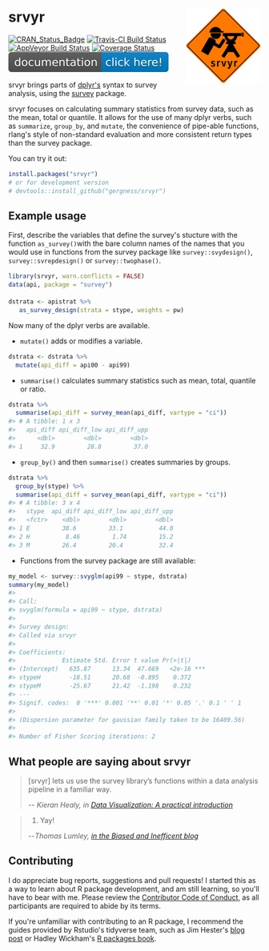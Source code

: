 
<!-- README.md is generated from README.Rmd. Please edit that file -->
srvyr <img src="tools/logo.png" align="right" height="149" width="149"/>
========================================================================

[![CRAN\_Status\_Badge](http://www.r-pkg.org/badges/version/srvyr)](http://cran.r-project.org/web/packages/srvyr) [![Travis-CI Build Status](https://travis-ci.org/gergness/srvyr.svg?branch=master)](https://travis-ci.org/gergness/srvyr) [![AppVeyor Build Status](https://ci.appveyor.com/api/projects/status/github/gergness/srvyr?branch=master&svg=true)](https://ci.appveyor.com/project/gergness/srvyr) [![Coverage Status](https://codecov.io/gh/gergness/srvyr/master.svg)](https://codecov.io/github/gergness/srvyr?branch=master) [![Documentation via pkgdown](tools/pkgdownshield.svg)](http://gdfe.co/srvyr)

srvyr brings parts of [dplyr's](https://github.com/hadley/dplyr/) syntax to survey analysis, using the [survey](https://CRAN.R-project.org/package=survey) package.

srvyr focuses on calculating summary statistics from survey data, such as the mean, total or quantile. It allows for the use of many dplyr verbs, such as `summarize`, `group_by`, and `mutate`, the convenience of pipe-able functions, rlang's style of non-standard evaluation and more consistent return types than the survey package.

You can try it out:

``` r
install.packages("srvyr")
# or for development version
# devtools::install_github("gergness/srvyr")
```

Example usage
-------------

First, describe the variables that define the survey's stucture with the function `as_survey()`with the bare column names of the names that you would use in functions from the survey package like `survey::svydesign()`, `survey::svrepdesign()` or `survey::twophase()`.

``` r
library(srvyr, warn.conflicts = FALSE)
data(api, package = "survey")

dstrata <- apistrat %>%
   as_survey_design(strata = stype, weights = pw)
```

Now many of the dplyr verbs are available.

-   `mutate()` adds or modifies a variable.

``` r
dstrata <- dstrata %>%
  mutate(api_diff = api00 - api99)
```

-   `summarise()` calculates summary statistics such as mean, total, quantile or ratio.

``` r
dstrata %>% 
  summarise(api_diff = survey_mean(api_diff, vartype = "ci"))
#> # A tibble: 1 x 3
#>   api_diff api_diff_low api_diff_upp
#>      <dbl>        <dbl>        <dbl>
#> 1     32.9         28.8         37.0
```

-   `group_by()` and then `summarise()` creates summaries by groups.

``` r
dstrata %>% 
  group_by(stype) %>%
  summarise(api_diff = survey_mean(api_diff, vartype = "ci"))
#> # A tibble: 3 x 4
#>   stype  api_diff api_diff_low api_diff_upp
#>   <fctr>    <dbl>        <dbl>        <dbl>
#> 1 E         38.6         33.1          44.0
#> 2 H          8.46         1.74         15.2
#> 3 M         26.4         20.4          32.4
```

-   Functions from the survey package are still available:

``` r
my_model <- survey::svyglm(api99 ~ stype, dstrata)
summary(my_model)
#> 
#> Call:
#> svyglm(formula = api99 ~ stype, dstrata)
#> 
#> Survey design:
#> Called via srvyr
#> 
#> Coefficients:
#>             Estimate Std. Error t value Pr(>|t|)    
#> (Intercept)   635.87      13.34  47.669   <2e-16 ***
#> stypeH        -18.51      20.68  -0.895    0.372    
#> stypeM        -25.67      21.42  -1.198    0.232    
#> ---
#> Signif. codes:  0 '***' 0.001 '**' 0.01 '*' 0.05 '.' 0.1 ' ' 1
#> 
#> (Dispersion parameter for gaussian family taken to be 16409.56)
#> 
#> Number of Fisher Scoring iterations: 2
```

What people are saying about srvyr
----------------------------------

> \[srvyr\] lets us use the survey library’s functions within a data analysis pipeline in a familiar way.
>
> -- <cite>Kieran Healy, in [Data Visualization: A practical introduction](http://socviz.co/modeling.html#plots-from-complex-surveys) </cite>

> 1.  Yay!
>
> --<cite>Thomas Lumley, [in the Biased and Inefficent blog](http://notstatschat.tumblr.com/post/161225885311/pipeable-survey-analysis-in-r)</cite>

Contributing
------------

I do appreciate bug reports, suggestions and pull requests! I started this as a way to learn about R package development, and am still learning, so you'll have to bear with me. Please review the [Contributor Code of Conduct](CODE_OF_CONDUCT.md), as all participants are required to abide by its terms.

If you're unfamiliar with contributing to an R package, I recommend the guides provided by Rstudio's tidyverse team, such as Jim Hester's [blog post](https://www.tidyverse.org/articles/2017/08/contributing/) or Hadley Wickham's [R packages book](http://r-pkgs.had.co.nz).
